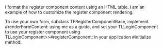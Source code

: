 I format the register component content using an HTML table. I am an example of how to customize the register component rendering.

To use your own form, subclass TFRegisterComponentBase, implement #renderFormContent: using me as a guide, and set your TLLoginComponent to use your register component using TLLoginComponent>>#registerComponent: in your application #initialize method.